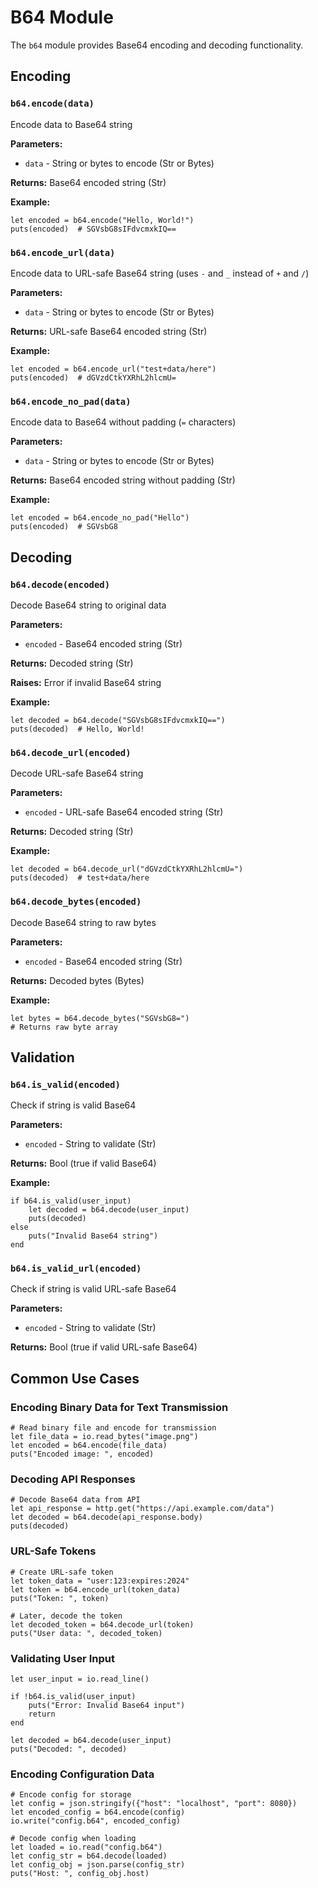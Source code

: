 # B64 Module

The `b64` module provides Base64 encoding and decoding functionality.

## Encoding

### `b64.encode(data)`
Encode data to Base64 string

**Parameters:**
- `data` - String or bytes to encode (Str or Bytes)

**Returns:** Base64 encoded string (Str)

**Example:**
```quest
let encoded = b64.encode("Hello, World!")
puts(encoded)  # SGVsbG8sIFdvcmxkIQ==
```

### `b64.encode_url(data)`
Encode data to URL-safe Base64 string (uses `-` and `_` instead of `+` and `/`)

**Parameters:**
- `data` - String or bytes to encode (Str or Bytes)

**Returns:** URL-safe Base64 encoded string (Str)

**Example:**
```quest
let encoded = b64.encode_url("test+data/here")
puts(encoded)  # dGVzdCtkYXRhL2hlcmU=
```

### `b64.encode_no_pad(data)`
Encode data to Base64 without padding (`=` characters)

**Parameters:**
- `data` - String or bytes to encode (Str or Bytes)

**Returns:** Base64 encoded string without padding (Str)

**Example:**
```quest
let encoded = b64.encode_no_pad("Hello")
puts(encoded)  # SGVsbG8
```

## Decoding

### `b64.decode(encoded)`
Decode Base64 string to original data

**Parameters:**
- `encoded` - Base64 encoded string (Str)

**Returns:** Decoded string (Str)

**Raises:** Error if invalid Base64 string

**Example:**
```quest
let decoded = b64.decode("SGVsbG8sIFdvcmxkIQ==")
puts(decoded)  # Hello, World!
```

### `b64.decode_url(encoded)`
Decode URL-safe Base64 string

**Parameters:**
- `encoded` - URL-safe Base64 encoded string (Str)

**Returns:** Decoded string (Str)

**Example:**
```quest
let decoded = b64.decode_url("dGVzdCtkYXRhL2hlcmU=")
puts(decoded)  # test+data/here
```

### `b64.decode_bytes(encoded)`
Decode Base64 string to raw bytes

**Parameters:**
- `encoded` - Base64 encoded string (Str)

**Returns:** Decoded bytes (Bytes)

**Example:**
```quest
let bytes = b64.decode_bytes("SGVsbG8=")
# Returns raw byte array
```

## Validation

### `b64.is_valid(encoded)`
Check if string is valid Base64

**Parameters:**
- `encoded` - String to validate (Str)

**Returns:** Bool (true if valid Base64)

**Example:**
```quest
if b64.is_valid(user_input)
    let decoded = b64.decode(user_input)
    puts(decoded)
else
    puts("Invalid Base64 string")
end
```

### `b64.is_valid_url(encoded)`
Check if string is valid URL-safe Base64

**Parameters:**
- `encoded` - String to validate (Str)

**Returns:** Bool (true if valid URL-safe Base64)

## Common Use Cases

### Encoding Binary Data for Text Transmission
```quest
# Read binary file and encode for transmission
let file_data = io.read_bytes("image.png")
let encoded = b64.encode(file_data)
puts("Encoded image: ", encoded)
```

### Decoding API Responses
```quest
# Decode Base64 data from API
let api_response = http.get("https://api.example.com/data")
let decoded = b64.decode(api_response.body)
puts(decoded)
```

### URL-Safe Tokens
```quest
# Create URL-safe token
let token_data = "user:123:expires:2024"
let token = b64.encode_url(token_data)
puts("Token: ", token)

# Later, decode the token
let decoded_token = b64.decode_url(token)
puts("User data: ", decoded_token)
```

### Validating User Input
```quest
let user_input = io.read_line()

if !b64.is_valid(user_input)
    puts("Error: Invalid Base64 input")
    return
end

let decoded = b64.decode(user_input)
puts("Decoded: ", decoded)
```

### Encoding Configuration Data
```quest
# Encode config for storage
let config = json.stringify({"host": "localhost", "port": 8080})
let encoded_config = b64.encode(config)
io.write("config.b64", encoded_config)

# Decode config when loading
let loaded = io.read("config.b64")
let config_str = b64.decode(loaded)
let config_obj = json.parse(config_str)
puts("Host: ", config_obj.host)
```
